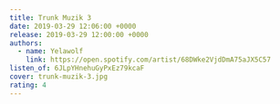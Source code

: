 ```yaml
---
title: Trunk Muzik 3
date: 2019-03-29 12:06:00 +0000
release: 2019-03-29 12:00:00 +0000
authors:
  - name: Yelawolf
    link: https://open.spotify.com/artist/68DWke2VjdDmA75aJX5C57
listen_of: 6JLpYHnehuGyPxEz79kcaF
cover: trunk-muzik-3.jpg
rating: 4
---
```

